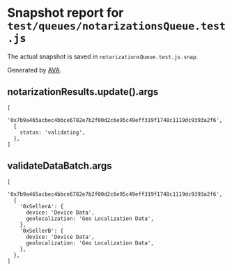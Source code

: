 # Snapshot report for `test/queues/notarizationsQueue.test.js`

The actual snapshot is saved in `notarizationsQueue.test.js.snap`.

Generated by [AVA](https://ava.li).

## notarizationResults.update().args

    [
      '0x7b9a465acbec4bbce6782e7b2f00d2c6e95c49eff319f1748c1119dc9393a2f6',
      {
        status: 'validating',
      },
    ]

## validateDataBatch.args

    [
      '0x7b9a465acbec4bbce6782e7b2f00d2c6e95c49eff319f1748c1119dc9393a2f6',
      {
        '0xSellerA': {
          device: 'Device Data',
          geolocalization: 'Geo Localization Data',
        },
        '0xSellerB': {
          device: 'Device Data',
          geolocalization: 'Geo Localization Data',
        },
      },
    ]
